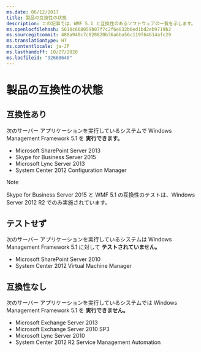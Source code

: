 ```yaml
---
ms.date: 06/12/2017
title: 製品の互換性の状態
description: この記事では、WMF 5.1 と互換性のあるソフトウェアの一覧を示します。
ms.openlocfilehash: 5610c668059b07f7c2f6e832b6ed1bd2eb9719b2
ms.sourcegitcommit: 488a940c7c828820b36a6ba56c119f64614afc29
ms.translationtype: HT
ms.contentlocale: ja-JP
ms.lasthandoff: 10/27/2020
ms.locfileid: "92660648"
---
```

# <a name="product-compatibility-status"></a>製品の互換性の状態

## <a name="compatible"></a>互換性あり

次のサーバー アプリケーションを実行しているシステムで Windows Management Framework 5.1 を **実行できます。**

- Microsoft SharePoint Server 2013
- Skype for Business Server 2015
- Microsoft Lync Server 2013
- System Center 2012 Configuration Manager

> [!NOTE]
> Skype for Business Server 2015 と WMF 5.1 の互換性のテストは、Windows Server 2012 R2 でのみ実施されています。

## <a name="not-tested"></a>テストせず

次のサーバー アプリケーションを実行しているシステムは Windows Management Framework 5.1 に対して **テストされていません。**

- Microsoft SharePoint Server 2010
- System Center 2012 Virtual Machine Manager

## <a name="incompatible"></a>互換性なし

次のサーバー アプリケーションを実行しているシステムでは Windows Management Framework 5.1 を **実行できません。**

- Microsoft Exchange Server 2013
- Microsoft Exchange Server 2010 SP3
- Microsoft Lync Server 2010
- System Center 2012 R2 Service Management Automation
